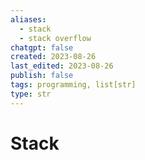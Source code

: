 ```yaml
---
aliases:
  - stack
  - stack overflow
chatgpt: false
created: 2023-08-26
last_edited: 2023-08-26
publish: false
tags: programming, list[str]
type: str
---
```

# Stack
